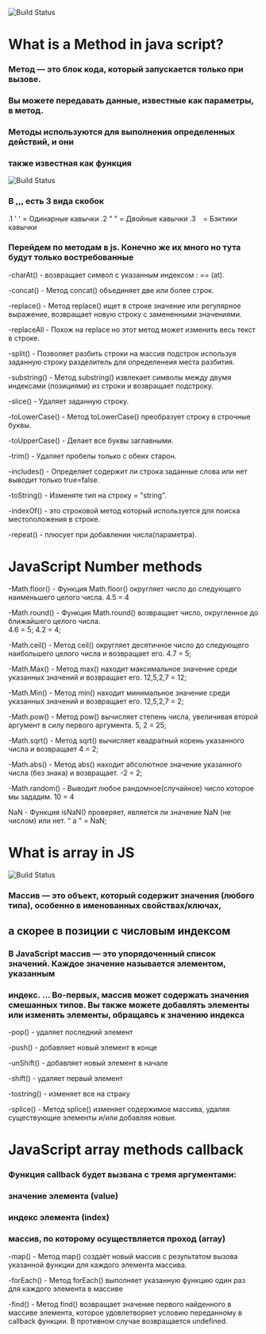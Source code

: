 ![Build Status](https://avatars.mds.yandex.net/i?id=5a6e9883fbe24839dccb4a98972e42a35271d92c-4275079-images-thumbs&n=13)

# What is a Method in java script? #

### Метод — это блок кода, который запускается только при вызове. ###
### Вы можете передавать данные, известные как параметры, в метод. ###
### Методы используются для выполнения определенных действий, и они ###
### также известная как функция ###
![Build Status](https://avatars.mds.yandex.net/i?id=242b01511089b3dd5b0f73f4e460e6f9c166f2be-9870747-images-thumbs&n=13)


### В ,,, есть 3 вида скобок ###
.1 ' ' = Одинарные кавычки
.2 " " = Двойные кавычки
.3 ` ` = Бэктики кавычки

### Перейдем по методам в js. Конечно же их много но тута будут только востребованные  ###
-charAt() - возвращает символ с указанным индексом : == (at).

-concat() - Метод concat() объединяет две или более строк.

-replace() - Метод replace() ищет в строке значение или регулярное выражение, возвращает новую строку с замененными значениями.

-replaceAll - Похож на replace но этот метод может изменить весь текст в строке.

-split() - Позволяет разбить строки на массив подстрок используя заданную строку разделитель для определенеия места разбития.

-substring() - Метод substring() извлекает символы между двумя индексами (позициями) из строки и возвращает подстроку.

-slice() - Удаляет заданную строку.

-toLowerCase() - Метод toLowerCase() преобразует строку в строчные буквы.

-toUpperCase() - Делает все буквы заглавными.

-trim() - Удаляет пробелы только с обеих старон.

-includes() - Определяет содержит ли строка заданные слова или нет выводит только true=false.

-toString() - Изменяте тип на строку = "string".

-indexOf() - это строковой метод который используется для поиска местоположения в строке.

-repeat() - плюсует при добавлении числа(параметра).


# JavaScript Number methods #

-Math.floor() - Функция Math.floor() округляет число до следующего наименьшего целого числа.
4.5 = 4

-Math.round() - Функция Math.round() возвращает число, округленное до ближайшего целого числа.  
4.6 = 5;
4.2 = 4; 

-Math.ceil() - Метод ceil() округляет десятичное число до следующего наибольшего целого числа и возвращает его.
4.7 = 5;

-Math.Max() - Метод max() находит максимальное значение среди указанных значений и возвращает его.
12,5,2,7 = 12;

-Math.Min() - Метод min() находит минимальное значение среди указанных значений и возвращает его.
12,5,2,7 = 2;

-Math.pow() - Метод pow() вычисляет степень числа, увеличивая второй аргумент в силу первого аргумента.
5, 2 = 25;

-Math.sqrt() - Метод sqrt() вычисляет квадратный корень указанного числа и возвращает
4 = 2;

-Math.abs() - Метод abs() находит абсолютное значение указанного числа (без знака) и возвращает.
-2 = 2;

-Math.random() - Выводит любое рандомное(случайное) число которое мы зададим.
10 = 4

NaN - Функция isNaN() проверяет, является ли значение NaN (не числом) или нет.
" a " = NaN;


# What is array in JS #
![Build Status](https://avatars.mds.yandex.net/i?id=d28025edf4815bf9e6ca54e48d3cd2e4fc19966d-8350745-images-thumbs&n=13)

### Массив — это объект, который содержит значения (любого типа), особенно в именованных свойствах/ключах, ###
## а скорее в позиции с числовым индексом ###
### В JavaScript массив — это упорядоченный список значений. Каждое значение называется элементом, указанным ###
### индекс. ... Во-первых, массив может содержать значения смешанных типов. Вы также можете добавлять элементы или изменять элементы, обращаясь к значению индекса ###

-pop() - удаляет последний элемент

-push() - добавляет новый элемент в конце

-unShift() -  добавляет новый элемент в начале

-shift() - удаляет первый элемент

-tostring() - изменяет все на страку 

-splice() - Метод splice() изменяет содержимое массива, удаляя существующие элементы и/или добавляя новые.


# JavaScript array methods callback #

### Функция callback будет вызвана с тремя аргументами: ###

### значение элемента (value) ###
### индекс элемента (index) ###
### массив, по которому осуществляется проход (array) ###

-map() - Метод map() создаёт новый массив с результатом вызова указанной функции для каждого элемента массива.

-forEach() - Метод forEach() выполняет указанную функцию один раз для каждого элемента в массиве

-find() - Метод find() возвращает значение первого найденного в массиве элемента, которое удовлетворяет условию переданному в callback функции. В противном случае возвращается undefined.


